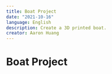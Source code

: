 ```yaml
---
title: Boat Project
date: "2021-10-16"
language: English
description: Create a 3D printed boat.
creator: Aaron Huang
---
```


# Boat Project
